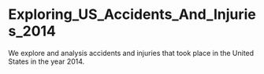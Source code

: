 # Exploring_US_Accidents_And_Injuries_2014
We explore and analysis accidents and injuries that took place in the United States in the year 2014.

